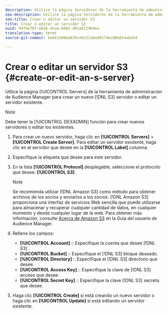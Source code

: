 ```yaml
---
description: Utilice la página Servidores de la herramienta de administración de Audience Manager para crear un nuevo servidor S3 o editar un servidor existente.
seo-description: Utilice la página Servidores de la herramienta de administración de Audience Manager para crear un nuevo servidor S3 o editar un servidor existente.
seo-title: Crear o editar un servidor S3
title: Crear o editar un servidor S3
uuid: 94fee787-eb26-45aa-b602-d61ab12969ea
translation-type: tm+mt
source-git-commit: be661580da839ce6332a0ad827dec08e854abe54

---
```



# Crear o editar un servidor S3 {#create-or-edit-an-s-server}

Utilice la página [!UICONTROL Servers] de la herramienta de administración de Audience Manager para crear un nuevo [!DNL S3] servidor o editar un servidor existente.

>[!NOTE]
>
>Debe tener la [!UICONTROL DEXADMIN] función para crear nuevos servidores o editar los existentes.

1. Para crear un nuevo servidor, haga clic en **[!UICONTROL Servers]** &gt; **[!UICONTROL Create Server]**. Para editar un servidor existente, haga clic en el servidor que desee en la **[!UICONTROL Label]** columna.
1. Especifique la etiqueta que desee para este servidor.
1. En la lista **[!UICONTROL Protocol]** desplegable, seleccione el protocolo que desee: **[!UICONTROL S3]**.

   >[!NOTE]
   >
   >Se recomienda utilizar [!DNL Amazon S3] como método para obtener archivos de los socios y enviarlos a los socios. [!DNL Amazon S3] proporciona una interfaz de servicios Web sencilla que puede utilizarse para almacenar y recuperar cualquier cantidad de datos, en cualquier momento y desde cualquier lugar de la web. Para obtener más información, consulte [Acerca de Amazon S3](https://docs.adobe.com/content/help/en/audience-manager/user-guide/reference/amazon-s3.html) en la Guía *del usuario de* Audience Manager.

1. Rellene los campos:

   * **[!UICONTROL Account]** :: Especifique la cuenta que desee [!DNL S3] .
   * **[!UICONTROL Bucket]** :: Especifique el [!DNL S3] bloque deseado.
   * **[!UICONTROL Directory]** :: Especifique el [!DNL S3] directorio que desee.
   * **[!UICONTROL Access Key]** :: Especifique la clave de [!DNL S3] acceso que desee.
   * **[!UICONTROL Secret Key]** :: Especifique la clave [!DNL S3] secreta que desee.

1. Haga clic **[!UICONTROL Create]** si está creando un nuevo servidor o haga clic en **[!UICONTROL Update]** si está editando un servidor existente.